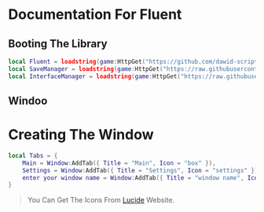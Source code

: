 # Documentation For Fluent

## Booting The Library 
```lua
local Fluent = loadstring(game:HttpGet("https://github.com/dawid-scripts/Fluent/releases/latest/download/main.lua"))()
local SaveManager = loadstring(game:HttpGet("https://raw.githubusercontent.com/dawid-scripts/Fluent/master/Addons/SaveManager.lua"))()
local InterfaceManager = loadstring(game:HttpGet("https://raw.githubusercontent.com/dawid-scripts/Fluent/master/Addons/InterfaceManager.lua"))()
```
## Windoo
# Creating The Window
```lua
local Tabs = {
    Main = Window:AddTab({ Title = "Main", Icon = "box" }),
    Settings = Window:AddTab({ Title = "Settings", Icon = "settings" })
    enter your window name = Window:AddTab({ Title = "window name", Icon = "" })
}
```
> You Can Get The Icons From [Lucide](https://lucide.dev/icons/) Website.
